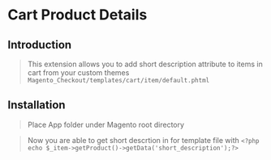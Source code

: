 # Cart Product Details

## Introduction

> This extension allows you to add short description attribute to items in cart from your custom themes  `Magento_Checkout/templates/cart/item/default.phtml`


## Installation

>    Place App folder under Magento root directory

>    Now you are able to  get short descrtion in for template file with 
`<?php echo $_item->getProduct()->getData('short_description');?>`
